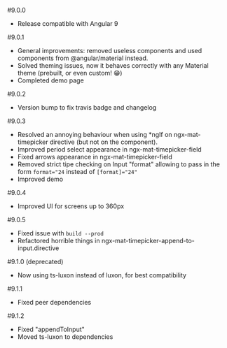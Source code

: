 #9.0.0
* Release compatible with Angular 9

#9.0.1
* General improvements: removed useless components and used components from @angular/material instead.
* Solved theming issues, now it behaves correctly with any Material theme (prebuilt, or even custom! 😁)
* Completed demo page 

#9.0.2
* Version bump to fix travis badge and changelog

#9.0.3
* Resolved an annoying behaviour when using *ngIf on ngx-mat-timepicker directive (but not on the component). 
* Improved period select appearance in ngx-mat-timepicker-field
* Fixed arrows appearance in ngx-mat-timepicker-field
* Removed strict tipe checking on Input "format" allowing to pass in the form `format="24` instead of `[format]="24"`
* Improved demo

#9.0.4
* Improved UI for screens up to 360px

#9.0.5
* Fixed issue with `build --prod`
* Refactored horrible things in ngx-mat-timepicker-append-to-input.directive

#9.1.0 (deprecated)
* Now using ts-luxon instead of luxon, for best compatibility

#9.1.1
* Fixed peer dependencies

#9.1.2
* Fixed "appendToInput"
* Moved ts-luxon to dependencies
